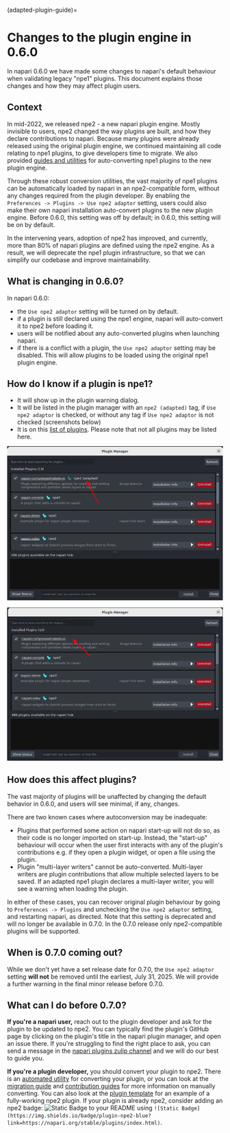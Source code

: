 (adapted-plugin-guide)=

# Changes to the plugin engine in 0.6.0

In napari 0.6.0 we have made some changes to napari's default behaviour when validating legacy "npe1" plugins. This document explains those changes and how they may affect plugin users.

## Context

In mid-2022, we released npe2 - a new napari plugin engine. Mostly invisible to users, npe2 changed the way plugins are built, and how they declare contributions to napari. Because many plugins were already released using the original plugin engine, we continued maintaining all code relating to npe1 plugins, to give developers time to migrate. We also provided [guides and utilities](npe2-migration-guide) for auto-converting npe1 plugins to the new plugin engine.

Through these robust conversion utilities, the vast majority of npe1 plugins can be automatically loaded by napari in an npe2-compatible form, without any changes required from the plugin developer. By enabling the `Preferences -> Plugins -> Use npe2 adaptor` setting, users could also make their own napari installation auto-convert plugins to the new plugin engine. Before 0.6.0, this setting was off by default; in 0.6.0, this setting will be on by default.

In the intervening years, adoption of npe2 has improved, and currently, more than 80% of napari plugins are defined using the npe2 engine. As a result, we will deprecate the npe1 plugin infrastructure, so that we can simplify our codebase and improve maintainability.

## What is changing in 0.6.0?

In napari 0.6.0:
- the `Use npe2 adaptor` setting will be turned on by default.
- if a plugin is still declared using the npe1 engine, napari will auto-convert it to npe2 before loading it.
- users will be notified about any auto-converted plugins when launching napari.
- if there is a conflict with a plugin, the `Use npe2 adaptor` setting may be disabled. This will allow plugins to be loaded using the original npe1 plugin engine.

## How do I know if a plugin is npe1?

- It will show up in the plugin warning dialog.
- It will be listed in the plugin manager with an `npe2 (adapted)` tag, if `Use npe2 adaptor` is checked, or without any tag if `Use npe2 adaptor` is not checked (screenshots below)
- It is on this [list of plugins](https://gist.github.com/DragaDoncila/feb87fcbadc756269fdf99000a6ea77c). Please note that not all plugins may be listed here.

![Adapted npe1 plugin with tag](images/adapted_plugin_with_tag.png)

![Native npe1 plugin with no tag](images/npe1_plugin_no_tag.png)

## How does this affect plugins?

The vast majority of plugins will be unaffected by changing the default behavior in 0.6.0, and users will see minimal, if any, changes.

There are two known cases where autoconversion may be inadequate:

- Plugins that performed some action on napari start-up will not do so, as their code is no longer imported on start-up. Instead, the "start-up" behaviour will occur when the user first interacts with any of the plugin's contributions e.g. if they open a plugin widget, or open a file using the plugin.
- Plugin "multi-layer writers" cannot be auto-converted. Multi-layer writers are plugin contributions that allow multiple selected layers to be saved. If an adapted npe1 plugin declares a multi-layer writer, you will see a warning when loading the plugin.

In either of these cases, you can recover original plugin behaviour by going to `Preferences -> Plugins` and unchecking the `Use npe2 adaptor` setting, and restarting napari, as directed. Note that this setting is deprecated and will no longer be available in 0.7.0. In the 0.7.0 release only npe2-compatible plugins will be supported.

## When is 0.7.0 coming out?

While we don't yet have a set release date for 0.7.0, the `Use npe2 adaptor` setting **will not** be removed until the earliest, July 31, 2025. We will provide a further warning in the final minor release before 0.7.0.

## What can I do before 0.7.0?

**If you're a napari user,** reach out to the plugin developer and ask for the plugin to be updated to npe2. You can typically find the plugin's GitHub page by clicking on the plugin's title in the napari plugin manager, and open an issue there. If you're struggling to find the right place to ask, you can send a message in the [napari plugins zulip channel](https://napari.zulipchat.com/#narrow/channel/309872-plugins) and we will do our best to guide you.

**If you're a plugin developer,** you should convert your plugin to npe2. There is an [automated utility](npe2_migration_guide.md#migrating-using-the-npe2-command-line-tool) for converting your plugin, or you can look at the [migration guide](npe2_migration_guide.md#migration-reference) and [contribution guides](../building_a_plugin/guides) for more information on manually converting. You can also look at the [plugin template](https://github.com/napari/napari-plugin-template) for an example of a fully-working npe2 plugin. If your plugin is already npe2, consider adding an npe2 badge: ![Static Badge](https://img.shields.io/badge/plugin-npe2-blue?link=https://napari.org/stable/plugins/index.html) to your README using `![Static Badge](https://img.shields.io/badge/plugin-npe2-blue?link=https://napari.org/stable/plugins/index.html)`.
